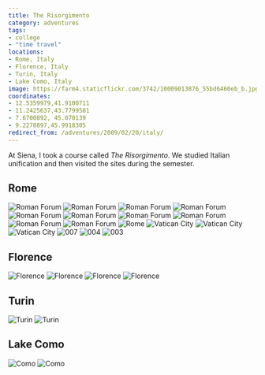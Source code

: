 ```yaml
---
title: The Risorgimento
category: adventures
tags:
- college
- "time travel"
locations:
- Rome, Italy
- Florence, Italy
- Turin, Italy
- Lake Como, Italy
image: https://farm4.staticflickr.com/3742/10009013876_55bd6460eb_b.jpg
coordinates:
- 12.5359979,41.9100711
- 11.2425637,43.7799581
- 7.6700892, 45.070139
- 9.2278897,45.9918305
redirect_from: /adventures/2009/02/20/italy/
---
```



At Siena, I took a course called *The Risorgimento*. We studied Italian unification and then visited the sites during the semester.

## Rome

<div class="photos">

<img src="https://farm4.staticflickr.com/3742/10009013876_55bd6460eb_b.jpg" class="img-half" alt="Roman Forum">

<img src="https://farm6.staticflickr.com/5474/10008943824_1eb6f13623_b.jpg" class="img-half" alt="Roman Forum">

<img src="https://farm6.staticflickr.com/5486/10008945544_e9bd0561e0_b.jpg" class="img-half" alt="Roman Forum">

<img src="https://farm3.staticflickr.com/2820/10008950304_e137580f4c_b.jpg" class="img-half" alt="Roman Forum">

<img src="https://farm3.staticflickr.com/2829/10008952074_255820a276_b.jpg" class="img-tall" alt="Roman Forum">

<img src="https://farm4.staticflickr.com/3823/10008957084_24d2320e9c_b.jpg" class="img-wide" alt="Roman Forum">

<img src="https://farm4.staticflickr.com/3755/10009044535_fa73ccc90e_b.jpg" class="img-half" alt="Roman Forum">

<img src="https://farm6.staticflickr.com/5322/10008959084_4108fe6061_b.jpg" class="img-half" alt="Roman Forum">

<img src="https://farm3.staticflickr.com/2894/10009034946_37551147df_b.jpg" class="img-wide" alt="Roman Forum">

<img src="https://farm4.staticflickr.com/3670/10009037016_a01fa82c96_b.jpg" class="img-tall" alt="Roman Forum">

<img src="https://farm8.staticflickr.com/7323/10008996395_bc3c156a2d_b.jpg" class="img-half" alt="Rome">

<img src="https://farm3.staticflickr.com/2873/10009047616_6f6ed01305_b.jpg" class="img-half" alt="Vatican City">

<img src="https://farm3.staticflickr.com/2882/10008977884_38fb9b8da4_b.jpg" class="img-half" alt="Vatican City">

<img src="https://farm8.staticflickr.com/7428/10009109033_011de5d47f_b.jpg" class="img-half" alt="Vatican City">


<img src="https://farm9.staticflickr.com/8615/16432444820_e6db60d398_o.jpg" alt="007">


<img src="https://farm9.staticflickr.com/8657/16412170727_fb1e5c04b0_o.jpg" class="img-half" alt="004">

<img src="https://farm9.staticflickr.com/8677/16618332721_789149d45f_o.jpg" class="img-half" alt="003">
</div>

## Florence

<div class="photos">

<img src="https://farm4.staticflickr.com/3751/10009017745_448e02ce50_b.jpg" class="img-half" alt="Florence">

<img src="https://farm6.staticflickr.com/5337/10008992434_21007a3dbf_b.jpg" class="img-half" alt="Florence">

<img src="https://farm6.staticflickr.com/5472/10009122463_cbcde4377f_b.jpg" class="img-wide" alt="Florence">

<img src="https://farm8.staticflickr.com/7356/10009002084_6aa2881944_b.jpg" class="img-tall" alt="Florence">
</div>

## Turin

<div class="photos">

<img src="https://farm4.staticflickr.com/3819/10009078186_66e1c7d3c1_b.jpg" class="img-half" alt="Turin">

<img src="https://farm4.staticflickr.com/3728/10009082296_aac81d3a92_b.jpg" class="img-half" alt="Turin">
</div>

## Lake Como

<div class="photos">

<img src="https://farm6.staticflickr.com/5489/10009011984_2e3cb3492e_b.jpg" class="img-half" alt="Como">

<img src="https://farm4.staticflickr.com/3771/10008933754_cc5a85c5fb_b.jpg" class="img-half" alt="Como">
</div>